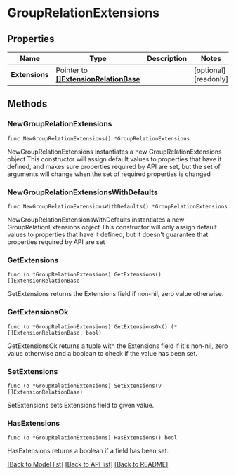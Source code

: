 # GroupRelationExtensions

## Properties

Name | Type | Description | Notes
------------ | ------------- | ------------- | -------------
**Extensions** | Pointer to [**[]ExtensionRelationBase**](ExtensionRelationBase.md) |  | [optional] [readonly]

## Methods

### NewGroupRelationExtensions

`func NewGroupRelationExtensions() *GroupRelationExtensions`

NewGroupRelationExtensions instantiates a new GroupRelationExtensions object
This constructor will assign default values to properties that have it defined,
and makes sure properties required by API are set, but the set of arguments
will change when the set of required properties is changed

### NewGroupRelationExtensionsWithDefaults

`func NewGroupRelationExtensionsWithDefaults() *GroupRelationExtensions`

NewGroupRelationExtensionsWithDefaults instantiates a new GroupRelationExtensions object
This constructor will only assign default values to properties that have it defined,
but it doesn't guarantee that properties required by API are set

### GetExtensions

`func (o *GroupRelationExtensions) GetExtensions() []ExtensionRelationBase`

GetExtensions returns the Extensions field if non-nil, zero value otherwise.

### GetExtensionsOk

`func (o *GroupRelationExtensions) GetExtensionsOk() (*[]ExtensionRelationBase, bool)`

GetExtensionsOk returns a tuple with the Extensions field if it's non-nil, zero value otherwise
and a boolean to check if the value has been set.

### SetExtensions

`func (o *GroupRelationExtensions) SetExtensions(v []ExtensionRelationBase)`

SetExtensions sets Extensions field to given value.

### HasExtensions

`func (o *GroupRelationExtensions) HasExtensions() bool`

HasExtensions returns a boolean if a field has been set.

[[Back to Model list]](../README.md#documentation-for-models) [[Back to API list]](../README.md#documentation-for-api-endpoints) [[Back to README]](../README.md)

